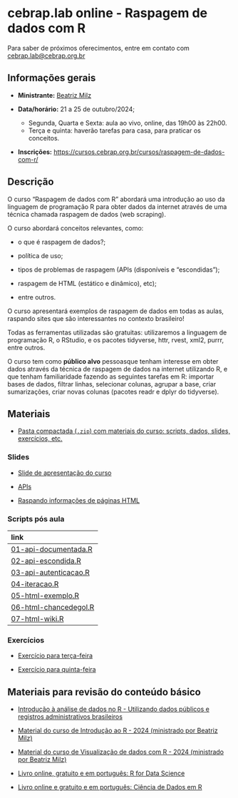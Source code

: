 
<!-- README.md is generated from README.Rmd. Please edit that file -->

# cebrap.lab online - Raspagem de dados com R

Para saber de próximos oferecimentos, entre em contato com
<cebrap.lab@cebrap.org.br>

## Informações gerais

- **Ministrante:** [Beatriz Milz](https://beamilz.com/about/)

- **Data/horário:** 21 a 25 de outubro/2024;

  - Segunda, Quarta e Sexta: aula ao vivo, online, das 19h00 às 22h00.
  - Terça e quinta: haverão tarefas para casa, para praticar os
    conceitos.

- **Inscrições:**
  <https://cursos.cebrap.org.br/cursos/raspagem-de-dados-com-r/>

## Descrição

O curso “Raspagem de dados com R” abordará uma introdução ao uso da
linguagem de programação R para obter dados da internet através de uma
técnica chamada raspagem de dados (web scraping).

O curso abordará conceitos relevantes, como:

- o que é raspagem de dados?;

- política de uso;

- tipos de problemas de raspagem (APIs (disponíveis e “escondidas”);

- raspagem de HTML (estático e dinâmico), etc);

- entre outros.

O curso apresentará exemplos de raspagem de dados em todas as aulas,
raspando sites que são interessantes no contexto brasileiro!

Todas as ferramentas utilizadas são gratuitas: utilizaremos a linguagem
de programação R, o RStudio, e os pacotes tidyverse, httr, rvest, xml2,
purrr, entre outros.

O curso tem como **público alvo** pessoasque tenham interesse em obter
dados através da técnica de raspagem de dados na internet utilizando R,
e que tenham familiaridade fazendo as seguintes tarefas em R: importar
bases de dados, filtrar linhas, selecionar colunas, agrupar a base,
criar sumarizações, criar novas colunas (pacotes readr e dplyr do
tidyverse).

## Materiais

- [Pasta compactada (`.zip`) com materiais do curso: scripts, dados,
  slides, exercícios,
  etc.](https://github.com/beatrizmilz/2024-10-cebrap-lab-web-scraping/archive/refs/heads/main.zip)

### Slides

- [Slide de apresentação do
  curso](https://beatrizmilz.github.io/2024-10-cebrap-lab-web-scraping/slides/introducao-ao-curso.html)

- [APIs](https://beatrizmilz.github.io/2024-10-cebrap-lab-web-scraping/slides/api.html)

- [Raspando informações de páginas
  HTML](https://beatrizmilz.github.io/2024-10-cebrap-lab-web-scraping/slides/html-estatico.html)

### Scripts pós aula

| link |
|:---|
| [01-api-documentada.R](https://github.com/beatrizmilz/2024-10-cebrap-lab-web-scraping/blob/main/script-pos-aula/01-api-documentada.R) |
| [02-api-escondida.R](https://github.com/beatrizmilz/2024-10-cebrap-lab-web-scraping/blob/main/script-pos-aula/02-api-escondida.R) |
| [03-api-autenticacao.R](https://github.com/beatrizmilz/2024-10-cebrap-lab-web-scraping/blob/main/script-pos-aula/03-api-autenticacao.R) |
| [04-iteracao.R](https://github.com/beatrizmilz/2024-10-cebrap-lab-web-scraping/blob/main/script-pos-aula/04-iteracao.R) |
| [05-html-exemplo.R](https://github.com/beatrizmilz/2024-10-cebrap-lab-web-scraping/blob/main/script-pos-aula/05-html-exemplo.R) |
| [06-html-chancedegol.R](https://github.com/beatrizmilz/2024-10-cebrap-lab-web-scraping/blob/main/script-pos-aula/06-html-chancedegol.R) |
| [07-html-wiki.R](https://github.com/beatrizmilz/2024-10-cebrap-lab-web-scraping/blob/main/script-pos-aula/07-html-wiki.R) |

### Exercícios

- [Exercício para
  terça-feira](https://github.com/beatrizmilz/2024-10-cebrap-lab-web-scraping/blob/main/exercicios/01-exercicios-terca.R)

- [Exercício para
  quinta-feira](https://github.com/beatrizmilz/2024-10-cebrap-lab-web-scraping/blob/main/exercicios/02-exercicios-quinta.R)

## Materiais para revisão do conteúdo básico

- [Introdução à análise de dados no R - Utilizando dados públicos e
  registros administrativos
  brasileiros](https://ipeadata-lab.github.io/curso_r_intro_202409/)

- [Material do curso de Introdução ao R - 2024 (ministrado por Beatriz
  Milz)](https://beatrizmilz.github.io/2024-08-cebrap-lab-intro-R/)

- [Material do curso de Visualização de dados com R - 2024 (ministrado
  por Beatriz
  Milz)](https://beatrizmilz.github.io/2024-09-cebrap-lab-viz/)

- [Livro online, gratuito e em português: R for Data
  Science](https://cienciadedatos.github.io/pt-r4ds/)

- [Livro online e gratuito e em português: Ciência de Dados em
  R](https://livro.curso-r.com/7-2-dplyr.html)
